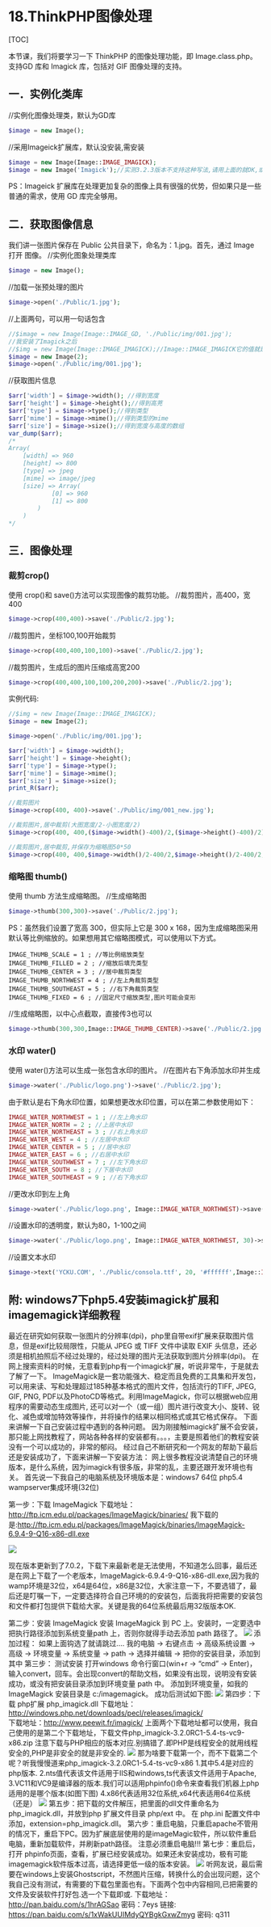 # 18.ThinkPHP图像处理
[TOC]

本节课，我们将要学习一下 ThinkPHP 的图像处理功能，即 Image.class.php。支持GD 库和 Imagick 库，包括对 GIF 图像处理的支持。

## 一．实例化类库
//实例化图像处理类，默认为GD库
```php
$image = new Image();
```
//采用Imageick扩展库，默认没安装,需安装
```php
$image = new Image(Image::IMAGE_IMAGICK);
$image = new Image('Imagick');//实测3.2.3版本不支持这种写法,请用上面的就OK,或直接用数字2
```
PS：Imageick 扩展库在处理更加复杂的图像上具有很强的优势，但如果只是一些普通的需求，使用 GD 库完全够用。

## 二．获取图像信息
我们讲一张图片保存在 Public 公共目录下，命名为：1.jpg。首先，通过 Image 打开
图像。
//实例化图象处理类库
```php
$image = new Image();
```
//加载一张预处理的图片
```php
$image->open('./Public/1.jpg');
```
//上面两句，可以用一句话包含
```php
//$image = new Image(Image::IMAGE_GD, './Public/img/001.jpg');
//我安装了Imagick之后
//$img = new Image(Image::IMAGE_IMAGICK);//Image::IMAGE_IMAGICK它的值就是2
$image = new Image(2);
$image->open('./Public/img/001.jpg');
```
//获取图片信息
```php
$arr['width'] = $image->width(); //得到宽度
$arr['height'] = $image->height();//得到高茺
$arr['type'] = $image->type();//得到类型
$arr['mime'] = $image->mime();//得到类型的mime
$arr['size'] = $image->size();//得到宽度与高度的数组
var_dump($arr);
/*
Array(
    [width] => 960
    [height] => 800
    [type] => jpeg
    [mime] => image/jpeg
    [size] => Array(
            [0] => 960
            [1] => 800
        )
    )
*/
```

## 三．图像处理
### 裁剪crop()
使用 crop()和 save()方法可以实现图像的裁剪功能。
//裁剪图片，高400，宽400
```php
$image->crop(400,400)->save('./Public/2.jpg');
```
//裁剪图片，坐标100,100开始裁剪
```php
$image->crop(400,400,100,100)->save('./Public/2.jpg');
```
//裁剪图片，生成后的图片压缩成高宽200
```php
$image->crop(400,400,100,100,200,200)->save('./Public/2.jpg');
```
实例代码:
```php
//$img = new Image(Image::IMAGE_IMAGICK);
$image = new Image(2);

$image->open('./Public/img/001.jpg');

$arr['width'] = $image->width();
$arr['height'] = $image->height();
$arr['type'] = $image->type();
$arr['mime'] = $image->mime();
$arr['size'] = $image->size();
print_R($arr);

//裁剪图片
$image->crop(400, 400)->save('./Public/img/001_new.jpg');

//裁剪图片,居中裁剪(大图宽度/2-小图宽度/2)
$image->crop(400, 400,($image->width()-400)/2,($image->height()-400)/2)->save('./Public/img/001_new1.jpg');

//裁剪图片,居中裁剪,并保存为缩略图50*50
$image->crop(400, 400,$image->width()/2-400/2,$image->height()/2-400/2,50,50)->save('./Public/img/001_new2.jpg');
```

### 缩略图 thumb()
使用 thumb 方法生成缩略图。
//生成缩略图
```php
$image->thumb(300,300)->save('./Public/2.jpg');
```
PS：虽然我们设置了宽高 300，但实际上它是 300 x 168，因为生成缩略图采用默认等比例缩放的。如果想用其它缩略图模式，可以使用以下方式。
```
IMAGE_THUMB_SCALE = 1 ; //等比例缩放类型
IMAGE_THUMB_FILLED = 2 ; //缩放后填充类型
IMAGE_THUMB_CENTER = 3 ; //居中裁剪类型
IMAGE_THUMB_NORTHWEST = 4 ; //左上角裁剪类型
IMAGE_THUMB_SOUTHEAST = 5 ; //右下角裁剪类型
IMAGE_THUMB_FIXED = 6 ; //固定尺寸缩放类型,图片可能会变形
```
//生成缩略图，以中心点截取，直接传3也可以
```php
$image->thumb(300,300,Image::IMAGE_THUMB_CENTER)->save('./Public/2.jpg');
```

### 水印 water()
使用 water()方法可以生成一张包含水印的图片。
//在图片右下角添加水印并生成
```php
$image->water('./Public/logo.png')->save('./Public/2.jpg');
```
由于默认是右下角水印位置，如果想更改水印位置，可以在第二参数使用如下：
```php
IMAGE_WATER_NORTHWEST = 1 ; //左上角水印
IMAGE_WATER_NORTH = 2 ; //上居中水印
IMAGE_WATER_NORTHEAST = 3 ; //右上角水印
IMAGE_WATER_WEST = 4 ; //左居中水印
IMAGE_WATER_CENTER = 5 ; //居中水印
IMAGE_WATER_EAST = 6 ; //右居中水印
IMAGE_WATER_SOUTHWEST = 7 ; //左下角水印
IMAGE_WATER_SOUTH = 8 ; //下居中水印
IMAGE_WATER_SOUTHEAST = 9 ; //右下角水印
```
//更改水印到左上角
```php
$image->water('./Public/logo.png', Image::IMAGE_WATER_NORTHWEST)->save('./Public/2.jpg');
```
//设置水印的透明度，默认为80，1-100之间
```php
$image->water('./Public/logo.png', Image::IMAGE_WATER_NORTHWEST, 30)->save('./Public/2.jpg');
```
//设置文本水印
```php
$image->text('YCKU.COM', './Public/consola.ttf', 20, '#ffffff',Image::IMAGE_WATER_SOUTHEAST)->save('./Public/2.jpg');
```

## 附: windows7下php5.4安装imagick扩展和imagemagick详细教程
最近在研究如何获取一张图片的分辨率(dpi)，php里自带exif扩展来获取图片信息，但是exif比较局限性，只能从 JPEG 或 TIFF 文件中读取 EXIF 头信息，还必须是相机拍照后不经过处理的，经过处理的图片无法获取到图片分辨率(dpi)。
 在网上搜索资料的时候，无意看到php有一个imagick扩展，听说非常牛，于是就去了解了一下。
  ImageMagick是一套功能强大、稳定而且免费的工具集和开发包，可以用来读、写和处理超过185种基本格式的图片文件，包括流行的TIFF, JPEG, GIF, PNG, PDF以及PhotoCD等格式。利用ImageMagick，你可以根据web应用程序的需要动态生成图片, 还可以对一个（或一组）图片进行改变大小、旋转、锐化、减色或增加特效等操作，并将操作的结果以相同格式或其它格式保存。
 下面来讲解一下自己安装过程中遇到的各种问题。
因为刚接触imagick扩展不会安装，那只能上网找教程了，网站各种各样的安装都有。。。，主要是照着他们的教程安装没有一个可以成功的，非常的郁闷。
经过自己不断研究和一个网友的帮助下最后还是安装成功了，下面来讲解一下安装方法：
网上很多教程没说清楚自己的环境版本，是什么系统，因为imagick有很多版，非常的乱，主要还跟开发环境也有关。
首先说一下我自己的电脑系统及环境版本是：windows7 64位    php5.4  wampserver集成环境(32位)

第一步：下载 ImageMagick
下载地址：http://ftp.icm.edu.pl/packages/ImageMagick/binaries/
我下载的是:http://ftp.icm.edu.pl/packages/ImageMagick/binaries/ImageMagick-6.9.4-9-Q16-x86-dll.exe

![](./_image/2018-07-18-10-54-42.jpg)

现在版本更新到了7.0.2，下载下来最新老是无法使用，不知道怎么回事，最后还是在网上下载了一个老版本，ImageMagick-6.9.4-9-Q16-x86-dll.exe,因为我的wamp环境是32位，x64是64位，x86是32位，大家注意一下，不要选错了，最后还是叮嘱一下，一定要选择符合自己环境的的安装包，后面我将把需要的安装包和文件都打包提供下载给大家。关键是我的64位系统最后用32版版本OK.

第二步：安装 ImageMagick
安装 ImageMagick 到 PC 上。安装时，一定要选中把执行路径添加到系统变量path 上，否则你就得手动去添加 path 路径了。
![](./_image/2018-07-18-10-56-13.jpg)
添加过程： 如果上面钩选了就请跳过....
我的电脑 -> 右键点击 -> 高级系统设置 -> 高级 -> 环境变量 -> 系统变量 -> path -> 选择并编辑 -> 把你的安装目录，添加到其中
第三步： 测试安装
打开windows 命令行窗口(win+r -> “cmd” -> Enter)，输入convert，回车。会出现convert的帮助文档，如果没有出现，说明没有安装成功，或没有把安装目录添加到环境变量 path 中。
添加到环境变量，如我的 ImageMagick 安装目录是 c:/imagemagick。 成功后测试如下图:
![](./_image/2018-07-18-10-57-48.jpg)
第四步：下载 php扩展 php_imagick.dll
下载地址：http://windows.php.net/downloads/pecl/releases/imagick/  
下载地址：http://www.peewit.fr/imagick/ 
上面两个下载地址都可以使用，我自己使用的是第二个下载地址，下载文件php_imagick-3.2.0RC1-5.4-ts-vc9-x86.zip
注意下载与PHP相应的版本对应.别搞错了.即PHP是线程安全的就用线程安全的,PHP是非安全的就是非安全的.
![](./_image/2018-07-18-11-02-11.jpg)
那为啥要下载第一个，而不下载第二个呢？听我慢慢道来php_imagick-3.2.0RC1-5.4-ts-vc9-x86
1.其中5.4是对应的php版本.
2.nts值代表该文件适用于IIS和windows,ts代表该文件适用于Apache,
3.VC11和VC9是编译器的版本.我们可以适用phpinfo()命令来查看我们机器上php适用的是哪个版本(如图下图)
4.x86代表适用32位系统,x64代表适用64位系统（还是）
![](./_image/2018-07-18-11-06-31.jpg)
第五步：把下载的文件解压，把里面的dll文件重命名为php_imagick.dll，并放到php 扩展文件目录 php/ext 中。
在 php.ini 配置文件中添加，extension=php_imagick.dll。
第六步：重启电脑，只重启apache不管用的情况下，重启下PC。因为扩展底层使用的是imageMagic软件，所以软件重启电脑，重新加载软件，并刷新path路径。
注意必须重启电脑!!!
第七步：重启后，打开 phpinfo页面，查看，扩展已经安装成功。如果还未安装成功，极有可能imagemagick软件版本过高，请选择更低一级的版本安装。
![](./_image/2018-07-18-11-08-20.jpg)
听网友说，最后需要在windows上安装Ghostscript，不然图片压缩，转换什么的会出现问题，这个我自己没有测试，有需要的下载包里面也有。下面两个包中内容相同,已把需要的文件及安装软件打好包.选一个下载即或.
下载地址：http://pan.baidu.com/s/1hrAGSao   密码：7eys
链接: https://pan.baidu.com/s/1xWakUUIMdyQYBgkGxwZmyg 密码: q311
